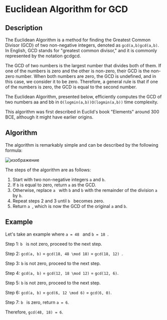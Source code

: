 
# Euclidean Algorithm for GCD

## Description

The Euclidean Algorithm is a method for finding the Greatest Common Divisor (GCD) of two non-negative integers, denoted as `gcd(a,b)gcd(a,b)`. In English, GCD stands for "greatest common divisor," and it is commonly represented by the notation gcdgcd.

The GCD of two numbers is the largest number that divides both of them. If one of the numbers is zero and the other is non-zero, their GCD is the non-zero number. When both numbers are zero, the GCD is undefined, and in this case, we consider it to be zero. Therefore, a general rule is that if one of the numbers is zero, the GCD is equal to the second number.

The Euclidean Algorithm, presented below, efficiently computes the GCD of two numbers aa and bb in `O(log⁡min⁡(a,b))O(logmin(a,b))` time complexity.

This algorithm was first described in Euclid's book "Elements" around 300 BCE, although it might have earlier origins.
## Algorithm
The algorithm is remarkably simple and can be described by the following formula:

![изображение](https://github.com/Yana541/GCD/assets/149325426/e4ce82d2-b769-423c-b785-884d40cbf459)

The steps of the algorithm are as follows:

1. Start with two non-negative integers ` a ` and ` b `.
2. If ` b ` is equal to zero, return ` a ` as the GCD.
3. Otherwise, replace `a ` with ` b ` and ` b ` with the remainder of the division `a ` by `b`.
4. Repeat steps 2 and 3 until `b ` becomes zero.
5. Return `a `, which is now the GCD of the original ` a ` and `b`.

## Example

Let's take an example where `a = 48 ` and `b = 18 `.

Step 1: `b ` is not zero, proceed to the next step.

Step 2: `gcd(a, b)` = `gcd(18, 48 \mod 18)` = `gcd(18, 12) `.

Step 3: ` b ` is not zero, proceed to the next step.

Step 4: `gcd(a, b)` = `gcd(12, 18 \mod 12)` = `gcd(12, 6)`.

Step 5: ` b ` is not zero, proceed to the next step.

Step 6: `gcd(a, b)` = `gcd(6, 12 \mod 6)` = `gcd(6, 0)`.

Step 7: `b ` is zero, return `a = 6`.

Therefore, `gcd(48, 18) = 6`.

